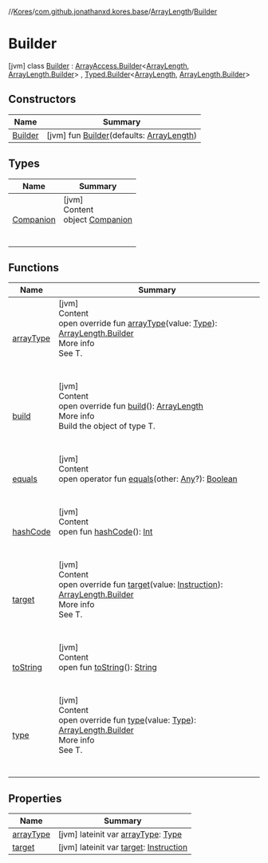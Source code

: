 //[Kores](../../../index.md)/[com.github.jonathanxd.kores.base](../../index.md)/[ArrayLength](../index.md)/[Builder](index.md)



# Builder  
 [jvm] class [Builder](index.md) : [ArrayAccess.Builder](../../-array-access/-builder/index.md)<[ArrayLength](../index.md), [ArrayLength.Builder](index.md)> , [Typed.Builder](../../-typed/-builder/index.md)<[ArrayLength](../index.md), [ArrayLength.Builder](index.md)>    


## Constructors  
  
|  Name|  Summary| 
|---|---|
| <a name="com.github.jonathanxd.kores.base/ArrayLength.Builder/Builder/#com.github.jonathanxd.kores.base.ArrayLength/PointingToDeclaration/"></a>[Builder](-builder.md)| <a name="com.github.jonathanxd.kores.base/ArrayLength.Builder/Builder/#com.github.jonathanxd.kores.base.ArrayLength/PointingToDeclaration/"></a> [jvm] fun [Builder](-builder.md)(defaults: [ArrayLength](../index.md))   <br>


## Types  
  
|  Name|  Summary| 
|---|---|
| <a name="com.github.jonathanxd.kores.base/ArrayLength.Builder.Companion///PointingToDeclaration/"></a>[Companion](-companion/index.md)| <a name="com.github.jonathanxd.kores.base/ArrayLength.Builder.Companion///PointingToDeclaration/"></a>[jvm]  <br>Content  <br>object [Companion](-companion/index.md)  <br><br><br>


## Functions  
  
|  Name|  Summary| 
|---|---|
| <a name="com.github.jonathanxd.kores.base/ArrayLength.Builder/arrayType/#java.lang.reflect.Type/PointingToDeclaration/"></a>[arrayType](array-type.md)| <a name="com.github.jonathanxd.kores.base/ArrayLength.Builder/arrayType/#java.lang.reflect.Type/PointingToDeclaration/"></a>[jvm]  <br>Content  <br>open override fun [arrayType](array-type.md)(value: [Type](https://docs.oracle.com/javase/8/docs/api/java/lang/reflect/Type.html)): [ArrayLength.Builder](index.md)  <br>More info  <br>See T.  <br><br><br>
| <a name="com.github.jonathanxd.kores.base/ArrayLength.Builder/build/#/PointingToDeclaration/"></a>[build](build.md)| <a name="com.github.jonathanxd.kores.base/ArrayLength.Builder/build/#/PointingToDeclaration/"></a>[jvm]  <br>Content  <br>open override fun [build](build.md)(): [ArrayLength](../index.md)  <br>More info  <br>Build the object of type T.  <br><br><br>
| <a name="kotlin/Any/equals/#kotlin.Any?/PointingToDeclaration/"></a>[equals](../../../com.github.jonathanxd.kores.util/-simple-resolver/index.md#%5Bkotlin%2FAny%2Fequals%2F%23kotlin.Any%3F%2FPointingToDeclaration%2F%5D%2FFunctions%2F-427383591)| <a name="kotlin/Any/equals/#kotlin.Any?/PointingToDeclaration/"></a>[jvm]  <br>Content  <br>open operator fun [equals](../../../com.github.jonathanxd.kores.util/-simple-resolver/index.md#%5Bkotlin%2FAny%2Fequals%2F%23kotlin.Any%3F%2FPointingToDeclaration%2F%5D%2FFunctions%2F-427383591)(other: [Any](https://kotlinlang.org/api/latest/jvm/stdlib/kotlin/-any/index.html)?): [Boolean](https://kotlinlang.org/api/latest/jvm/stdlib/kotlin/-boolean/index.html)  <br><br><br>
| <a name="kotlin/Any/hashCode/#/PointingToDeclaration/"></a>[hashCode](../../../com.github.jonathanxd.kores.util/-simple-resolver/index.md#%5Bkotlin%2FAny%2FhashCode%2F%23%2FPointingToDeclaration%2F%5D%2FFunctions%2F-427383591)| <a name="kotlin/Any/hashCode/#/PointingToDeclaration/"></a>[jvm]  <br>Content  <br>open fun [hashCode](../../../com.github.jonathanxd.kores.util/-simple-resolver/index.md#%5Bkotlin%2FAny%2FhashCode%2F%23%2FPointingToDeclaration%2F%5D%2FFunctions%2F-427383591)(): [Int](https://kotlinlang.org/api/latest/jvm/stdlib/kotlin/-int/index.html)  <br><br><br>
| <a name="com.github.jonathanxd.kores.base/ArrayLength.Builder/target/#com.github.jonathanxd.kores.Instruction/PointingToDeclaration/"></a>[target](target.md)| <a name="com.github.jonathanxd.kores.base/ArrayLength.Builder/target/#com.github.jonathanxd.kores.Instruction/PointingToDeclaration/"></a>[jvm]  <br>Content  <br>open override fun [target](target.md)(value: [Instruction](../../../com.github.jonathanxd.kores/-instruction/index.md)): [ArrayLength.Builder](index.md)  <br>More info  <br>See T.  <br><br><br>
| <a name="kotlin/Any/toString/#/PointingToDeclaration/"></a>[toString](../../../com.github.jonathanxd.kores.util/-simple-resolver/index.md#%5Bkotlin%2FAny%2FtoString%2F%23%2FPointingToDeclaration%2F%5D%2FFunctions%2F-427383591)| <a name="kotlin/Any/toString/#/PointingToDeclaration/"></a>[jvm]  <br>Content  <br>open fun [toString](../../../com.github.jonathanxd.kores.util/-simple-resolver/index.md#%5Bkotlin%2FAny%2FtoString%2F%23%2FPointingToDeclaration%2F%5D%2FFunctions%2F-427383591)(): [String](https://kotlinlang.org/api/latest/jvm/stdlib/kotlin/-string/index.html)  <br><br><br>
| <a name="com.github.jonathanxd.kores.base/ArrayLength.Builder/type/#java.lang.reflect.Type/PointingToDeclaration/"></a>[type](type.md)| <a name="com.github.jonathanxd.kores.base/ArrayLength.Builder/type/#java.lang.reflect.Type/PointingToDeclaration/"></a>[jvm]  <br>Content  <br>open override fun [type](type.md)(value: [Type](https://docs.oracle.com/javase/8/docs/api/java/lang/reflect/Type.html)): [ArrayLength.Builder](index.md)  <br>More info  <br>See T.  <br><br><br>


## Properties  
  
|  Name|  Summary| 
|---|---|
| <a name="com.github.jonathanxd.kores.base/ArrayLength.Builder/arrayType/#/PointingToDeclaration/"></a>[arrayType](array-type.md)| <a name="com.github.jonathanxd.kores.base/ArrayLength.Builder/arrayType/#/PointingToDeclaration/"></a> [jvm] lateinit var [arrayType](array-type.md): [Type](https://docs.oracle.com/javase/8/docs/api/java/lang/reflect/Type.html)   <br>
| <a name="com.github.jonathanxd.kores.base/ArrayLength.Builder/target/#/PointingToDeclaration/"></a>[target](target.md)| <a name="com.github.jonathanxd.kores.base/ArrayLength.Builder/target/#/PointingToDeclaration/"></a> [jvm] lateinit var [target](target.md): [Instruction](../../../com.github.jonathanxd.kores/-instruction/index.md)   <br>

